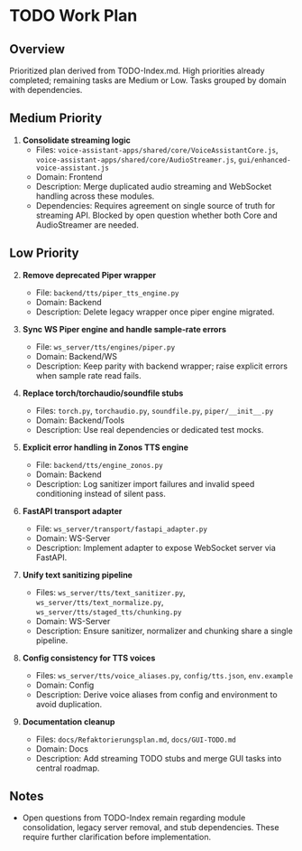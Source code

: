 # TODO Work Plan

## Overview
Prioritized plan derived from TODO-Index.md. High priorities already completed; remaining tasks are Medium or Low. Tasks grouped by domain with dependencies.

## Medium Priority
1. **Consolidate streaming logic**  
   - Files: `voice-assistant-apps/shared/core/VoiceAssistantCore.js`, `voice-assistant-apps/shared/core/AudioStreamer.js`, `gui/enhanced-voice-assistant.js`  
   - Domain: Frontend  
   - Description: Merge duplicated audio streaming and WebSocket handling across these modules.  
   - Dependencies: Requires agreement on single source of truth for streaming API. Blocked by open question whether both Core and AudioStreamer are needed.

## Low Priority
2. **Remove deprecated Piper wrapper**  
   - File: `backend/tts/piper_tts_engine.py`  
   - Domain: Backend  
   - Description: Delete legacy wrapper once piper engine migrated.

3. **Sync WS Piper engine and handle sample‑rate errors**  
   - File: `ws_server/tts/engines/piper.py`  
   - Domain: Backend/WS  
   - Description: Keep parity with backend wrapper; raise explicit errors when sample rate read fails.

4. **Replace torch/torchaudio/soundfile stubs**  
   - Files: `torch.py`, `torchaudio.py`, `soundfile.py`, `piper/__init__.py`  
   - Domain: Backend/Tools  
   - Description: Use real dependencies or dedicated test mocks.

5. **Explicit error handling in Zonos TTS engine**  
   - File: `backend/tts/engine_zonos.py`  
   - Domain: Backend  
   - Description: Log sanitizer import failures and invalid speed conditioning instead of silent pass.

6. **FastAPI transport adapter**  
   - File: `ws_server/transport/fastapi_adapter.py`  
   - Domain: WS-Server  
   - Description: Implement adapter to expose WebSocket server via FastAPI.

7. **Unify text sanitizing pipeline**  
   - Files: `ws_server/tts/text_sanitizer.py`, `ws_server/tts/text_normalize.py`, `ws_server/tts/staged_tts/chunking.py`  
   - Domain: WS-Server  
   - Description: Ensure sanitizer, normalizer and chunking share a single pipeline.

8. **Config consistency for TTS voices**  
   - Files: `ws_server/tts/voice_aliases.py`, `config/tts.json`, `env.example`  
   - Domain: Config  
   - Description: Derive voice aliases from config and environment to avoid duplication.

9. **Documentation cleanup**  
   - Files: `docs/Refaktorierungsplan.md`, `docs/GUI-TODO.md`  
   - Domain: Docs  
   - Description: Add streaming TODO stubs and merge GUI tasks into central roadmap.

## Notes
- Open questions from TODO-Index remain regarding module consolidation, legacy server removal, and stub dependencies. These require further clarification before implementation.
